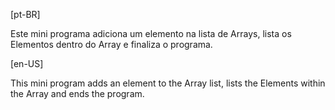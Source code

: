 [pt-BR]

Este mini programa adiciona um elemento na lista de Arrays, lista os Elementos dentro do Array e finaliza o programa. 

[en-US]


This mini program adds an element to the Array list, lists the Elements within the Array and ends the program.
